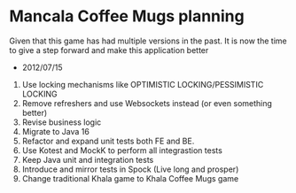 # Mancala Coffee Mugs planning

Given that this game has had multiple versions in the past. It is now the time to give a step forward and make this application better

-   2012/07/15

1. Use locking mechanisms like OPTIMISTIC LOCKING/PESSIMISTIC LOCKING
2. Remove refreshers and use Websockets instead (or even something better)
3. Revise business logic
4. Migrate to Java 16
5. Refactor and expand unit tests both FE and BE.
6. Use Kotest and MockK to perform all integrastion tests
7. Keep Java unit and integration tests
8. Introduce and mirror tests in Spock (Live long and prosper)
9. Change traditional Khala game to Khala Coffee Mugs game

